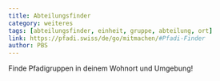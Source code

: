 ```yaml
---
title: Abteilungsfinder
category: weiteres
tags: [abteilungsfinder, einheit, gruppe, abteilung, ort]
link: https://pfadi.swiss/de/go/mitmachen/#Pfadi-Finder
author: PBS
---
```


Finde Pfadigruppen in deinem Wohnort und Umgebung!
